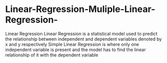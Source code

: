 # Linear-Regression-Muliple-Linear-Regression-
Linear Regression Linear Regression is a statistical model used to predict the relationship between independent and  dependent variables denoted by x and y respectively Simple Linear Regression is where only one independent variable is present and the model has  to find the linear relationship of it with the dependent variable
